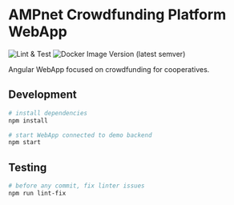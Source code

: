 # AMPnet Crowdfunding Platform WebApp
![Lint & Test](https://github.com/AMPnet/ampnet-crowdfunding-frontend/workflows/Lint%20&%20Test/badge.svg)
![Docker Image Version (latest semver)](https://img.shields.io/docker/v/ampnet/ampnet-crowdfunding-frontend?color=blue&logo=docker&sort=semver)

Angular WebApp focused on crowdfunding for cooperatives.

## Development

```sh
# install dependencies
npm install

# start WebApp connected to demo backend
npm start
```

## Testing

```sh
# before any commit, fix linter issues
npm run lint-fix
```
